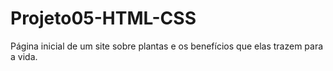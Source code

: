 # Projeto05-HTML-CSS
Página inicial de um site sobre plantas e os benefícios que elas trazem para a vida.
